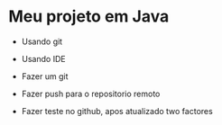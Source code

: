 # Meu projeto em Java

- Usando git
- Usando IDE

- Fazer um git
- Fazer push para o repositorio remoto
- Fazer teste no github, apos atualizado two factores
